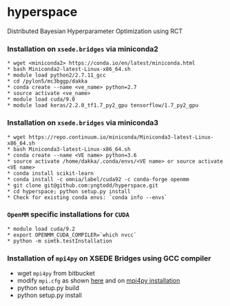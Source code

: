 # hyperspace
Distributed Bayesian Hyperparameter Optimization using RCT 


### Installation on `xsede.bridges` via miniconda2

```
* wget <miniconda2> https://conda.io/en/latest/miniconda.html 
* bash Miniconda2-latest-Linux-x86_64.sh
* module load python2/2.7.11_gcc
* cd /pylon5/mc3bggp/dakka
* conda create --name <ve_name> python=2.7 
* source activate <ve_name>
* module load cuda/9.0
* module load keras/2.2.0_tf1.7_py2_gpu tensorflow/1.7_py2_gpu
```

### Installation on `xsede.bridges` via miniconda3

```
* wget https://repo.continuum.io/miniconda/Miniconda3-latest-Linux-x86_64.sh
* bash Miniconda3-latest-Linux-x86_64.sh
* conda create --name <VE name> python=3.6
* source activate /home/dakka/.conda/envs/<VE name> or source activate <VE name>
* conda install scikit-learn
* conda install -c omnia/label/cuda92 -c conda-forge openmm
* git clone git@github.com:yngtodd/hyperspace.git
* cd hyperspace; python setup.py install 
* Check for existing conda envs: `conda info --envs`
```

### `OpenMM` specific installations for `CUDA`

```
* module load cuda/9.2 
* export OPENMM_CUDA_COMPILER=`which nvcc`
* python -m simtk.testInstallation
```



### Installation of `mpi4py` on XSEDE Bridges using GCC compiler 

* wget `mpi4py` from bitbucket
* modify `mpi.cfg` as shown [here](https://github.com/jdakka/hyperspace-RCT/hyperspace_workload) and on [mpi4py installation](https://mpi4py.readthedocs.io/en/stable/install.html#using-pip-or-easy-install)
* python setup.py build
* python setup.py install
